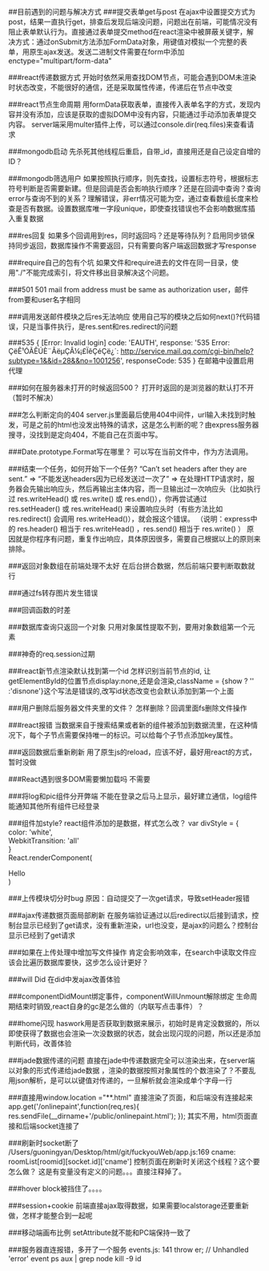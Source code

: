 ##目前遇到的问题与解决方式
###提交表单get与post
在ajax中设置提交方式为post，结果一直执行get，排查后发现后端没问题，问题出在前端，可能情况没有阻止表单默认行为。直接通过表单提交method在react渲染中被屏蔽关键字，解决方式：通过onSubmit方法添加FormData对象，用键值对模拟一个完整的表单，用原生ajax发送。发送二进制文件需要在form中添加enctype="multipart/form-data"


###react传递数据方式
开始时依然采用查找DOM节点，可能会遇到DOM未渲染时状态改变，不能很好的通信，还是采取属性传递，传递后在节点中改变

###react节点生命周期
用formData获取表单，直接传入表单名字的方式，发现内容并没有添加，应该是获取的虚拟DOM中没有内容，只能通过手动添加表单提交内容。
server端采用multer插件上传，可以通过console.dir(req.files)来查看请求

###mongodb启动
先杀死其他线程后重启，自带_id，直接用还是自己设定自增的ID？


###mongodb筛选用户
如果按照执行顺序，则先查找，设置标志符号，根据标志符号判断是否需要新建。但是回调是否会影响执行顺序？还是在回调中查询？查询error与查询不到的关系？理解错误，非err情况可能为空，通过查看数组长度来检查是否有数据。设置数据库唯一字段unique，即使查找错误也不会影响数据库插入重复数据


###res回复
如果多个回调用到res，同时返回吗？还是等待队列？启用同步锁保持同步返回，数据库操作不需要返回，只有需要向客户端返回数据才写response

###require自己的包有个坑
如果文件和require进去的文件在同一目录，使用"./"不能完成索引，将文件移出目录解决这个问题。

###501
501 mail from address must be same as authorization user，邮件from要和user名字相同

###调用发送邮件模块之后res无法响应
使用自己写的模块之后如何next()?代码错误，只是当事件执行，是res.sent和res.redirect的问题

###535
{ [Error: Invalid login]
  code: 'EAUTH',
  response: '535 Error: ÇëÊ¹ÓÃÊÚÈ¨ÂëµÇÂ¼¡£ÏêÇéÇë¿´: http://service.mail.qq.com/cgi-bin/help?subtype=1&&id=28&&no=1001256',
  responseCode: 535 }
在邮箱中设置启用代理

###如何在服务器未打开的时候返回500？
打开时返回的是浏览器的默认打不开（暂时不解决）

###怎么判断定向的404
server.js里面最后使用404中间件，url输入未找到时触发，可是之前的html也没发出特殊的请求，这是怎么判断的呢？由express服务器搜寻，没找到是定向404，不能自己在页面中写。

###Date.prototype.Format写在哪里？
可以写在当前文件中，作为方法调用。

###结束一个任务，如何开始下一个任务?
“Can’t set headers after they are sent.” => “不能发送headers因为已经发送过一次了” => 在处理HTTP请求时，服务器会先输出响应头，然后再输出主体内容，而一旦输出过一次响应头（比如执行过 res.writeHead() 或 res.write() 或 res.end()），你再尝试通过 res.setHeader() 或 res.writeHead() 来设置响应头时（有些方法比如 res.redirect() 会调用 res.writeHead()），就会报这个错误。
（说明：express中的 res.header() 相当于 res.writeHead() ，res.send() 相当于 res.write() ）
原因就是你程序有问题，重复作出响应，具体原因很多，需要自己根据以上的原则来排除。

###返回对象数组在前端处理不太好
在后台拼合数据，然后前端只要判断取数就行

###通过fs转存图片发生错误

###回调函数的时差

###数据库查询只返回一个对象
只用对象属性提取不到，要用对象数组第一个元素

###神奇的req.session过期

###react新节点渲染默认找到第一个id
怎样识别当前节点的id, 让getElementById的位置节点display:none,还是会渲染,className = {show ?  '' :'disnone'}这个写法是错误的,改写id状态改变也会默认添加到第一个上面

###用户删除后服务器文件夹里的文件？
怎样删除？回调里面fs删除文件操作

###react报错
当数据来自于搜索结果或者新的组件被添加到数据流里，在这种情况下，每个子节点需要保持唯一的标识。可以给每个子节点添加key属性。

###返回数据后重新刷新
用了原生js的reload，应该不好，最好用react的方式，暂时没做

###React遇到很多DOM需要懒加载吗
不需要

###将log和pic组件分开弊端
不能在登录之后马上显示，最好建立通信，log组件能通知其他所有组件已经登录

###组件加style?
react组件添加的是数据，样式怎么改？
var divStyle = {  
    color: 'white',  
    WebkitTransition: 'all'  
}   
React.renderComponent(<div style={divStyle}>Hello</div>)  


###上传模块切分时bug
原因：自动提交了一次get请求，导致setHeader报错

###ajax传递数据页面局部刷新
在服务端验证通过以后redirect以后接到请求，控制台显示已经到了get请求，没有重新渲染，url也没变，是ajax的问题么？控制台显示已经到了get请求


###如果在上传处理中增加写文件操作
肯定会影响效率，在search中读取文件应该会比遍历数据库要快，这步怎么设计更好？

###will Did
在did中发ajax改善体验

###componentDidMount绑定事件，componentWillUnmount解除绑定
生命周期结束时销毁,react自身的gc是怎么做的（内联写点击事件）？

###home闪现
haswork用是否获取到数据来展示，初始时是肯定没数据的，所以即使获得了数据也会渲染一次没数据的状态，就会出现闪现的问题，所以还是添加判断代码，改善体验

###jade数据传递的问题
直接在jade中传递数据完全可以渲染出来，在server端以对象的形式传递给jade数据 ，渲染的数据按照对象属性的个数渲染了？不要乱用json解析，是可以以键值对传递的，一旦解析就会渲染成单个字母一行

###直接用window.location ="**.html"
直接渲染了页面，和后端没有连接起来
app.get('/onlinepaint',function(req,res){
  res.sendFile(__dirname+'/public/onlinepaint.html');
});
其实不用，html页面直接和后端socket连接了

###刷新时socket断了
/Users/guoningyan/Desktop/html/git/fuckyouWeb/app.js:169
        cname: roomList[roomid][socket.id]['cname']
控制页面在刷新时关闭这个线程？这个要怎么做？
这是有变量没有定义的问题。。。直接注释掉了。

###hover block被挡住了。。。。

###session+cookie
前端直接ajax取得数据，如果需要localstorage还要重新做，怎样才能整合到一起呢

###移动端画布比例
setAttribute就不能和PC端保持一致了

###服务器直连报错，多开了一个服务
events.js: 141 throw er; // Unhandled 'error' event
ps aux | grep node
kill -9 id
